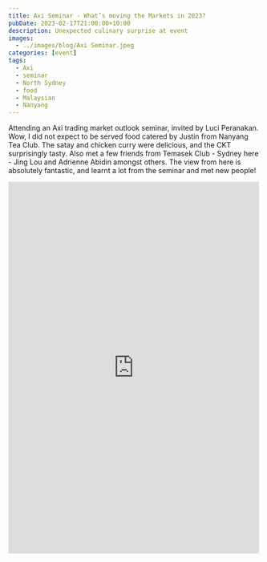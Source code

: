 ```yaml
---
title: Axi Seminar - What’s moving the Markets in 2023?
pubDate: 2023-02-17T21:00:00+10:00
description: Unexpected culinary surprise at event
images:
  - ../images/blog/Axi Seminar.jpeg
categories: [event]
tags:
  - Axi
  - seminar
  - North Sydney
  - food
  - Malaysian
  - Nanyang
---
```


Attending an Axi trading market outlook seminar, invited by Luci Peranakan. Wow, I did not expect to be served food catered by Justin from Nanyang Tea Club. The satay and chicken curry were delicious, and the CKT surprisingly tasty. Also met a few friends from Temasek Club - Sydney here - Jing Lou and Adrienne Abidin amongst others. The view from here is absolutely fantastic, and learnt a lot from the seminar and met new people!

<iframe src="https://www.facebook.com/plugins/post.php?href=https%3A%2F%2Fwww.facebook.com%2Fchris1.tham%2Fposts%2Fpfbid0jfUcBUZdaL1pkT2rP9CL6PTxMEUtWBcj7QwKzPF76sxSVtn2dKFEPQYkm4a7pv7Nl&show_text=true&width=500" width="500" height="742" style="border:none;overflow:hidden" scrolling="no" frameborder="0" allowfullscreen="true" allow="autoplay; clipboard-write; encrypted-media; picture-in-picture; web-share"></iframe>
